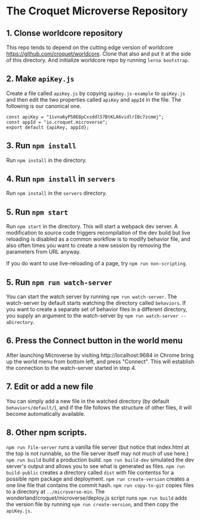 # The Croquet Microverse Repository

## 1. Clonse worldcore repository

This repo tends to depend on the cutting edge version of worldcore https://github.com/croquet/worldcore. Clone that also and put it at the side of this directory. And initialize worldcore repo by running `lerna bootstrap`.

## 2. Make `apiKey.js`
Create a file called `apiKey.js` by copying `apiKey.js-example` to `apiKey.js` and then edit the two properties called `apiKey` and `appId` in the file.  The following is our canonical one.

```
const apiKey = "1ivna6yP50E8pCxsddl57BtKLA6vidlrIBc7zcmmj";
const appId = "io.croquet.microverse";
export default {apiKey, appId};
```

## 3. Run `npm install`
Run `npm install` in the directory.

## 4. Run `npm install` in `servers`

Run `npm install` in the `servers` directory.

## 5. Run `npm start`
Run `npm start` in the directory. This will start a webpack dev server.  A modification to source code triggers recompilation of the dev build but live reloading is disabled as a common workflow is to modify behavior file, and also often times you want to create a new session by removing the parameters from URL anyway.

If you do want to use live-reloading of a page, try `npm run non-scripting`.

## 5. Run `npm run watch-server`
You can start the watch server by running `npm run watch-server`.  The watch-server by default starts watching the directory called `behaviors`.  If you want to create a separate set of behavior files in a different directory, you supply an argument to the watch-server by `npm run watch-server -- aDirectory`.

## 6. Press the Connect button in the world menu
After launching Microverse by visiting http://localhost:9684 in Chrome bring up the world menu from bottom left, and press "Connect". This will establish the connection to the watch-server started in step 4.

## 7. Edit or add a new file
You can simply add a new file in the watched directory (by default `behaviors/default/`), and if the file follows the structure of other files, it will become automatically available.

## 8. Other npm scripts.
`npm run file-server` runs a vanilla file server (but notice that index.html at the top is not runnable, so the file server itself may not much of use here.) `npm run build` build a production build. `npm run build-dev` simulated the dev server's output and allows you to see what is generated as files. `npm run build-public` creates a directory called `dist` with file contentss for a possible npm package and deployment. `npm run create-version` creates a one line file that contains the commit hash. `npm run copy-to-git` copies files to a directory at `../microverse-min`. The wonderland/croquet/microverse/deploy.js script runs `npm run build` adds the version file by running `npm run create-version`, and then copy the `apiKey.js`.

